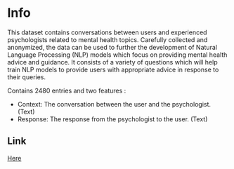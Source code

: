 # Info
This dataset contains conversations between users and experienced psychologists related to mental health topics. Carefully collected and anonymized, the data can be used to further the development of Natural Language Processing (NLP) models which focus on providing mental health advice and guidance. It consists of a variety of questions which will help train NLP models to provide users with appropriate advice in response to their queries.

Contains 2480 entries and two features : 
- Context: The conversation between the user and the psychologist. (Text)
- Response: The response from the psychologist to the user. (Text)

## Link
[Here](https://www.kaggle.com/datasets/thedevastator/nlp-mental-health-conversations)
